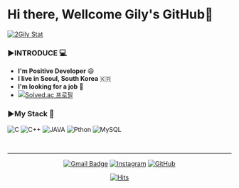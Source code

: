  
  # Hi there, Wellcome Gily's GitHub👋
  [![2Gily Stat](https://github-readme-stats.vercel.app/api?username=2Gily&show_icons=true&theme=dark)](https://github.com/2Gily/)
  <!--[![Top Langs](https://github-readme-stats.vercel.app/api/top-langs/?username=2gily)](https://github.com/2Gily/)-->


  ### ▶INTRODUCE 💻
  - <strong>I'm Positive Developer</strong> :smile:
  - <strong>I live in Seoul, South Korea</strong> :kr:
  - <strong>I'm looking for a job</strong> :running:
  - [![Solved.ac 프로필](http://mazassumnida.wtf/api/mini/generate_badge?boj=rlfgud91)](https://solved.ac/rlfgud91)
  
  ### ▶My Stack 📖
  ![C](https://img.shields.io/badge/C-00599C?style=for-the-badge&logo=c&logoColor=white)
  ![C++](https://img.shields.io/badge/C%2B%2B-00599C?style=for-the-badge&logo=c%2B%2B&logoColor=white)
  ![JAVA](https://img.shields.io/badge/Java-ED8B00?style=for-the-badge&logo=java&logoColor=white)
  ![Pthon](https://img.shields.io/badge/Python-3776AB?style=for-the-badge&logo=python&logoColor=white)
  ![MySQL](https://img.shields.io/badge/MySQL-00000F?style=for-the-badge&logo=mysql&logoColor=white)
  
  </br>
  
  ---
  <div align="center">
  
  [![Gmail Badge](https://img.shields.io/badge/Gmail-D14836?style=for-the-badge&logo=gmail&logoColor=white)](mailto:rlfgud91@gmail.com)
  [![Instagram](https://img.shields.io/badge/Instagram-E4405F?style=for-the-badge&logo=instagram&logoColor=white)](https://www.instagram.com/2gily/)
  [![GitHub](https://img.shields.io/badge/GitHub-100000?style=for-the-badge&logo=github&logoColor=white)](https://github.com/2gily/)
  </br>

  [![Hits](https://hits.seeyoufarm.com/api/count/incr/badge.svg?url=https%3A%2F%2Fgithub.com%2F2Gily%2F2Gily&count_bg=%2379C83D&title_bg=%23555555&icon=&icon_color=%23E7E7E7&title=Today&edge_flat=false)](https://github.com/2Gily/)
</div>
  
<!--
**2Gily/2Gily** is a ✨ _special_ ✨ repository because its `README.md` (this file) appears on your GitHub profile.


- 🔭 I’m currently working on ...
- 🌱 I’m currently learning ...
- 👯 I’m looking to collaborate on ...
- 🤔 I’m looking for help with ...
- 💬 Ask me about ...
- 📫 How to reach me: ...
- 😄 Pronouns: ...
- ⚡ Fun fact: ...
-->
